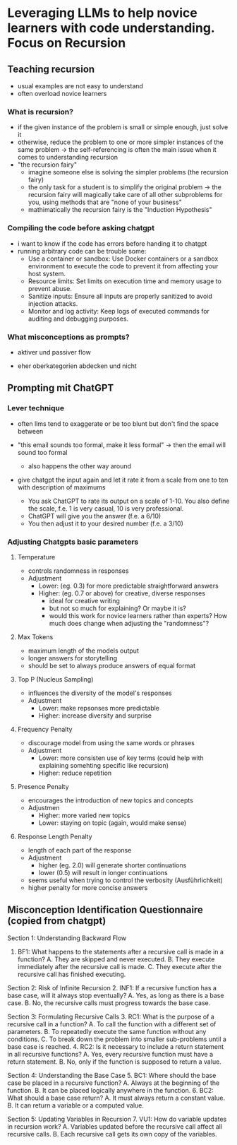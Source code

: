 # Leveraging LLMs to help novice learners with code understanding. Focus on Recursion

## Teaching recursion
- usual examples are not easy to understand
- often overload novice learners

### What is recursion?
- if the given instance of the problem is small or simple enough, just solve it
- otherwise, reduce the problem to one or more simpler instances of the same problem
-> the self-referencing is often the main issue when it comes to understanding recursion
- "the recursion fairy"
    - imagine someone else is solving the simpler problems (the recursion fairy)
    - the only task for a student is to simplify the original problem
    -> the recursion fairy will magically take care of all other subproblems for you, using methods that are "none of your business"
    - mathimatically the recursion fairy is the "Induction Hypothesis"


### Compiling the code before asking chatgpt
- i want to know if the code has errors before handing it to chatgpt
- running arbitrary code can be trouble some:
    - Use a container or sandbox: Use Docker containers or a sandbox environment to execute the code to prevent it from affecting your host system.
    - Resource limits: Set limits on execution time and memory usage to prevent abuse.
    - Sanitize inputs: Ensure all inputs are properly sanitized to avoid injection attacks.
    - Monitor and log activity: Keep logs of executed commands for auditing and debugging purposes.

### What misconceptions as prompts?
- aktiver und passiver flow

- eher oberkategorien abdecken und nicht


## Prompting mit ChatGPT

### Lever technique

- often llms tend to exaggerate or be too blunt but don't find the space between
- "this email sounds too formal, make it less formal"
    -> then the email will sound too formal
    - also happens the other way around

- give chatgpt the input again and let it rate it from a scale from one to ten with description of maximums
    - You ask ChatGPT to rate its output on a scale of 1-10. You also define the scale, f.e. 1 is very casual, 10 is very professional.
    - ChatGPT will give you the answer (f.e. a 6/10)    
    - You then adjust it to your desired number (f.e. a 3/10)

### Adjusting Chatgpts basic parameters
1. Temperature
    - controls randomness in responses
    - Adjustment
        - Lower: (eg. 0.3) for more predictable straightforward answers
        - Higher: (eg. 0.7 or above) for creative, diverse responses
            - ideal for creative writing 
            - but not so much for explaining? Or maybe it is? 
            - would this work for novice learners rather than experts? How much does change when adjusting the "randomness"?
2. Max Tokens
    - maximum length of the models output
    - longer answers for storytelling
    - should be set to always produce answers of equal format

3. Top P (Nucleus Sampling)
    - influences the diversity of the model's responses
    - Adjustment
        - Lower: make repsonses more predictable
        - Higher: increase diversity and surprise

4. Frequency Penalty
    - discourage model from using the same words or phrases
    - Adjustment
        - Lower: more consisten use of key terms (could help with explaining somehting specific like recursion)
        - Higher: reduce repetition 

5. Presence Penalty
    - encourages the introduction of new topics and concepts
    - Adjustmen
        - Higher: more varied new topics
        - Lower: staying on topic (again, would make sense)

6. Response Length Penalty
    - length of each part of the response
    - Adjustment
        - higher (eg. 2.0) will generate shorter continuations
        - lower (0.5) will result in longer continuations
    - seems useful when trying to control the verbosity (Ausführlichkeit)
    - higher penalty for more concise answers

## Misconception Identification Questionnaire (copied from chatgpt)
Section 1: Understanding Backward Flow
1. BF1: What happens to the statements after a recursive call is made in a function?
    A. They are skipped and never executed.
    B. They execute immediately after the recursive call is made.
    C. They execute after the recursive call has finished executing.

Section 2: Risk of Infinite Recursion
2. INF1: If a recursive function has a base case, will it always stop eventually?
    A. Yes, as long as there is a base case.
    B. No, the recursive calls must progress towards the base case.

Section 3: Formulating Recursive Calls
3. RC1: What is the purpose of a recursive call in a function?
    A. To call the function with a different set of parameters.
    B. To repeatedly execute the same function without any conditions.
    C. To break down the problem into smaller sub-problems until a base case is reached.
4. RC2: Is it necessary to include a return statement in all recursive functions?
    A. Yes, every recursive function must have a return statement.
    B. No, only if the function is supposed to return a value.

Section 4: Understanding the Base Case
5. BC1: Where should the base case be placed in a recursive function?
    A. Always at the beginning of the function.
    B. It can be placed logically anywhere in the function.
6. BC2: What should a base case return?
    A. It must always return a constant value.
    B. It can return a variable or a computed value.
    
Section 5: Updating Variables in Recursion
7. VU1: How do variable updates in recursion work?
    A. Variables updated before the recursive call affect all recursive calls.
    B. Each recursive call gets its own copy of the variables.

